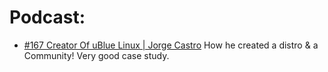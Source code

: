 # Podcast:
- [#167 Creator Of uBlue Linux | Jorge Castro](https://youtu.be/PNEbSP81KH4)
How he created a distro & a Community! Very good case study.
